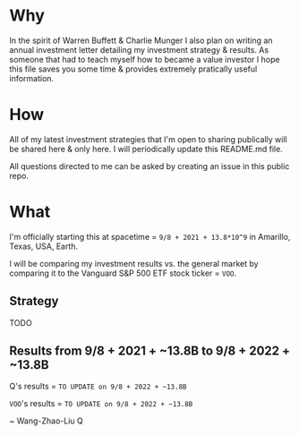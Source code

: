 # Why 
In the spirit of Warren Buffett & Charlie Munger I also plan on writing an annual investment letter detailing my investment strategy & results. As someone that had to teach myself how to became a value investor I hope this file saves you some 
time & provides extremely pratically useful information. 

# How
All of my latest investment strategies that I'm open to sharing publically will be shared here & only here. I will periodically update this README.md file. 

All questions directed to me can be asked by creating an issue in this public repo. 

# What

I'm officially starting this at spacetime = `9/8 + 2021 + 13.8*10^9` in Amarillo, Texas, USA, Earth.

I will be comparing my investment results vs. the general market by comparing it to the Vanguard S&P 500 ETF stock 
ticker = `VOO`.

## Strategy
TODO

## Results from 9/8 + 2021 + ~13.8B to 9/8 + 2022 + ~13.8B
Q's results = `TO UPDATE on 9/8 + 2022 + ~13.8B`

`VOO`'s results = `TO UPDATE on 9/8 + 2022 + ~13.8B` 

~ Wang-Zhao-Liu Q
